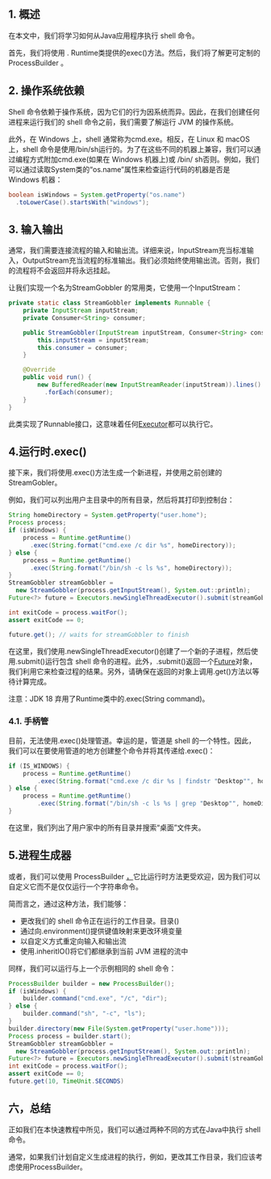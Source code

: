 ## 1. 概述

在本文中，我们将学习如何从Java应用程序执行 shell 命令。

首先，我们将使用 . Runtime类提供的exec()方法。然后，我们将了解更可定制的ProcessBuilder 。

## 2. 操作系统依赖

Shell 命令依赖于操作系统，因为它们的行为因系统而异。因此，在我们创建任何进程来运行我们的 shell 命令之前，我们需要了解运行 JVM 的操作系统。

此外，在 Windows 上，shell 通常称为cmd.exe。相反，在 Linux 和 macOS 上，shell 命令是使用/bin/sh运行的。为了在这些不同的机器上兼容，我们可以通过编程方式附加cmd.exe(如果在 Windows 机器上)或 /bin/ sh否则。例如，我们可以通过读取System类的“os.name”属性来检查运行代码的机器是否是 Windows 机器：

```java
boolean isWindows = System.getProperty("os.name")
  .toLowerCase().startsWith("windows");
```

## 3. 输入输出

通常，我们需要连接流程的输入和输出流。详细来说，InputStream充当标准输入，OutputStream充当流程的标准输出。我们必须始终使用输出流。否则，我们的流程将不会返回并将永远挂起。

让我们实现一个名为StreamGobbler 的常用类，它使用一个InputStream：

```java
private static class StreamGobbler implements Runnable {
    private InputStream inputStream;
    private Consumer<String> consumer;

    public StreamGobbler(InputStream inputStream, Consumer<String> consumer) {
        this.inputStream = inputStream;
        this.consumer = consumer;
    }

    @Override
    public void run() {
        new BufferedReader(new InputStreamReader(inputStream)).lines()
          .forEach(consumer);
    }
}
```

此类实现了Runnable接口，这意味着任何[Executor](https://www.baeldung.com/java-executor-service-tutorial)都可以执行它。

## 4.运行时.exec()

接下来，我们将使用.exec()方法生成一个新进程，并使用之前创建的StreamGobler。

例如，我们可以列出用户主目录中的所有目录，然后将其打印到控制台：

```java
String homeDirectory = System.getProperty("user.home");
Process process;
if (isWindows) {
    process = Runtime.getRuntime()
      .exec(String.format("cmd.exe /c dir %s", homeDirectory));
} else {
    process = Runtime.getRuntime()
      .exec(String.format("/bin/sh -c ls %s", homeDirectory));
}
StreamGobbler streamGobbler = 
  new StreamGobbler(process.getInputStream(), System.out::println);
Future<?> future = Executors.newSingleThreadExecutor().submit(streamGobbler);

int exitCode = process.waitFor();
assert exitCode == 0;

future.get(); // waits for streamGobbler to finish
```

在这里，我们使用.newSingleThreadExecutor()创建了一个新的子进程，然后使用.submit()运行包含 shell 命令的进程。此外，.submit()返回一个[Future](https://www.baeldung.com/guava-futures-listenablefuture#1-future)对象，我们利用它来检查过程的结果。另外，请确保在返回的对象上调用.get()方法以等待计算完成。

注意：JDK 18 弃用了Runtime类中的.exec(String command)。

### 4.1. 手柄管

目前，无法使用.exec()处理管道。幸运的是，管道是 shell 的一个特性。因此，我们可以在要使用管道的地方创建整个命令并将其传递给.exec()：

```java
if (IS_WINDOWS) {
    process = Runtime.getRuntime()
        .exec(String.format("cmd.exe /c dir %s | findstr "Desktop"", homeDirectory));
} else {
    process = Runtime.getRuntime()
        .exec(String.format("/bin/sh -c ls %s | grep "Desktop"", homeDirectory));
}
```

在这里，我们列出了用户家中的所有目录并搜索“桌面”文件夹。

## 5.进程生成器

或者，我们可以使用 ProcessBuilder [，](https://www.baeldung.com/java-lang-processbuilder-api)它比运行时方法更受欢迎，因为我们可以自定义它而不是仅仅运行一个字符串命令。

简而言之，通过这种方法，我们能够：

-   更改我们的 shell 命令正在运行的工作目录。目录()
-   通过向.environment()提供键值映射来更改环境变量
-   以自定义方式重定向输入和输出流
-   使用.inheritIO()将它们都继承到当前 JVM 进程的流中

同样，我们可以运行与上一个示例相同的 shell 命令：

```java
ProcessBuilder builder = new ProcessBuilder();
if (isWindows) {
    builder.command("cmd.exe", "/c", "dir");
} else {
    builder.command("sh", "-c", "ls");
}
builder.directory(new File(System.getProperty("user.home")));
Process process = builder.start();
StreamGobbler streamGobbler = 
  new StreamGobbler(process.getInputStream(), System.out::println);
Future<?> future = Executors.newSingleThreadExecutor().submit(streamGobbler);
int exitCode = process.waitFor();
assert exitCode == 0;
future.get(10, TimeUnit.SECONDS)
```

## 六，总结

正如我们在本快速教程中所见，我们可以通过两种不同的方式在Java中执行 shell 命令。

通常，如果我们计划自定义生成进程的执行，例如，更改其工作目录，我们应该考虑使用ProcessBuilder。
